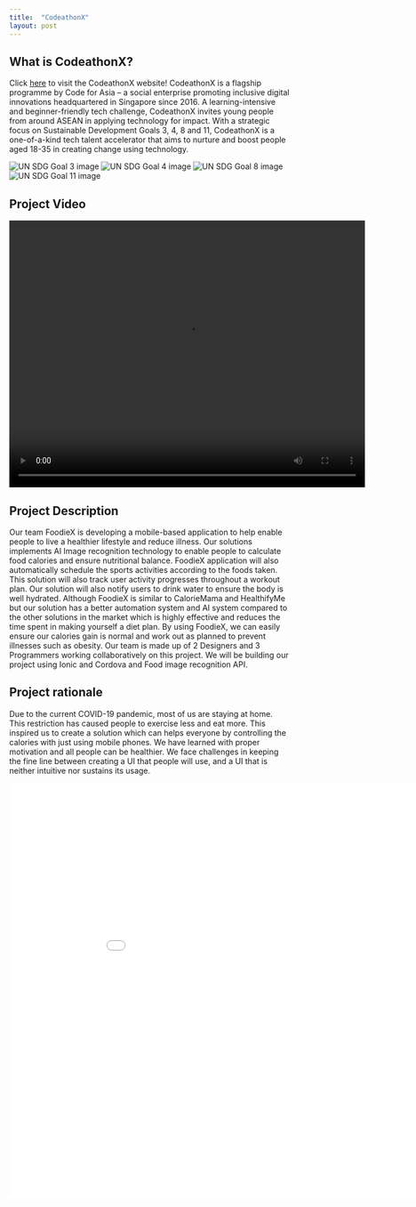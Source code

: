 ```yaml
---
title:  "CodeathonX"
layout: post
---
```

## What is CodeathonX?
Click <a href="https://www.codefor.asia/codeathonx-2021/">here</a> to visit the CodeathonX website!
CodeathonX is a flagship programme by Code for Asia – a social enterprise promoting inclusive digital innovations headquartered in Singapore since 2016. A learning-intensive and beginner-friendly tech challenge, CodeathonX invites young people from around ASEAN in applying technology for impact. With a strategic focus on Sustainable Development Goals 3, 4, 8 and 11, CodeathonX is a one-of-a-kind tech talent accelerator that aims to nurture and boost people aged 18-35 in creating change using technology.

![UN SDG Goal 3 image](https://www.codefor.asia/wp-content/uploads/2021/06/E_SDG_Icons-03.jpeg)
![UN SDG Goal 4 image](https://www.codefor.asia/wp-content/uploads/2021/06/E_SDG_Icons-04.jpeg)
![UN SDG Goal 8 image](https://www.codefor.asia/wp-content/uploads/2021/06/E_SDG_Icons-08.jpeg)
![UN SDG Goal 11 image](https://www.codefor.asia/wp-content/uploads/2021/06/E_SDG_Icons-011.jpeg)

## Project Video
<video width="640" height="480" controls>
  <source src="/assets/FoodieX.mp4" type="video/mp4">
  Your browser does not support the video tag.
</video>

## Project Description
Our team FoodieX is developing a mobile-based application to help enable people to live a healthier lifestyle and reduce illness. 
Our solutions implements AI Image recognition technology to enable people to calculate food calories and ensure nutritional balance. FoodieX application will also automatically schedule the sports activities according to the foods taken. This solution will also track user activity progresses throughout a workout plan. Our solution will also notify users to drink water to ensure the body is well hydrated. Although FoodieX is similar to CalorieMama and HealthifyMe but our solution has a better automation system and AI system compared to the other solutions in the market which is highly effective and reduces the time spent in making yourself a diet plan. By using FoodieX, we can easily ensure our calories gain is normal and work out as planned to prevent illnesses such as obesity. Our team is made up of 2 Designers and 3 Programmers working collaboratively on this project. We will be building our project using Ionic and Cordova and Food image recognition API.

## Project rationale
Due to the current COVID-19 pandemic, most of us are staying at home. This restriction has caused people to exercise less and eat more. This inspired us to create a solution which can helps everyone by controlling the calories with just using mobile phones. We have learned with proper motivation and all people can be healthier. We face challenges in keeping the fine line between creating a UI that people will use, and a UI that is neither intuitive nor sustains its usage.

<embed src="/assets/codeathonCert.pdf" type="application/pdf" width="950px" height="750px"/>
